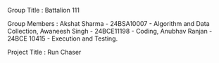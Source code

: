 Group Title : Battalion 111

Group Members : Akshat Sharma - 24BSA10007 - Algorithm and Data Collection,
                Awaneesh Singh - 24BCE11198 - Coding,
                Anubhav Ranjan - 24BCE 10415 - Execution and Testing.

Project Title : Run Chaser
